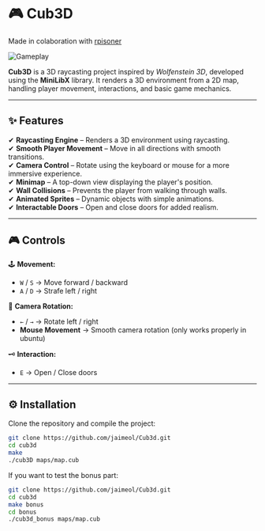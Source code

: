 # 🎮 Cub3D

Made in colaboration with [rpisoner](https://github.com/rpisoner)

![Gameplay](https://media2.giphy.com/media/v1.Y2lkPTc5MGI3NjExa3hreXFkZHA0YjQ2bXBrY3c3cHA1azh5ZW1iOW91ZjZoZmU0cGh2ciZlcD12MV9pbnRlcm5hbF9naWZfYnlfaWQmY3Q9Zw/ZzkaHLO4BjvpTVWXb8/giphy.gif)

**Cub3D** is a 3D raycasting project inspired by *Wolfenstein 3D*, developed using the **MiniLibX** library. It renders a 3D environment from a 2D map, handling player movement, interactions, and basic game mechanics.

---

## ✨ Features

✔ **Raycasting Engine** – Renders a 3D environment using raycasting.  
✔ **Smooth Player Movement** – Move in all directions with smooth transitions.  
✔ **Camera Control** – Rotate using the keyboard or mouse for a more immersive experience.  
✔ **Minimap** – A top-down view displaying the player's position.  
✔ **Wall Collisions** – Prevents the player from walking through walls.  
✔ **Animated Sprites** – Dynamic objects with simple animations.  
✔ **Interactable Doors** – Open and close doors for added realism.  

---

## 🎮 Controls

🕹 **Movement:**  
- `W` / `S` → Move forward / backward  
- `A` / `D` → Strafe left / right  

🎥 **Camera Rotation:**  
- `←` / `→` → Rotate left / right  
- **Mouse Movement** → Smooth camera rotation (only works properly in ubuntu)

🗝 **Interaction:**  
- `E` → Open / Close doors  

---

## ⚙ Installation

Clone the repository and compile the project:

```bash
git clone https://github.com/jaimeol/Cub3d.git
cd cub3d
make
./cub3D maps/map.cub

```
If you want to test the bonus part:

```bash
git clone https://github.com/jaimeol/Cub3d.git
cd cub3d
make bonus
cd bonus
./cub3d_bonus maps/map.cub
